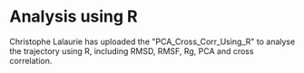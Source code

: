 # Analysis using R

Christophe Lalaurie has uploaded the "PCA_Cross_Corr_Using_R" to analyse the trajectory using R, including RMSD, RMSF, Rg, PCA and cross correlation.
